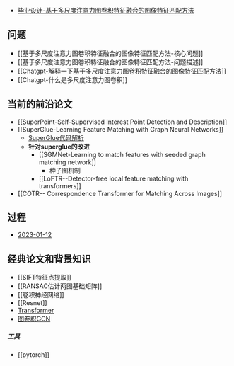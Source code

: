 - [毕业设计-基于多尺度注意力图卷积特征融合的图像特征匹配方法](毕业设计-基于多尺度注意力图卷积特征融合的图像特征匹配方法.canvas)

## 问题
- [[基于多尺度注意力图卷积特征融合的图像特征匹配方法-核心问题]]
- [[基于多尺度注意力图卷积特征融合的图像特征匹配方法-问题描述]]
- [[Chatgpt-解释一下基于多尺度注意力图卷积特征融合的图像特征匹配方法]]
- [[Chatgpt-什么是多尺度注意力图卷积]]

## 当前的前沿论文
- [[SuperPoint-Self-Supervised Interest Point Detection and Description]]
- [[SuperGlue-Learning Feature Matching with Graph Neural Networks]]
	- [SuperGlue代码解析](SuperGlue代码解析.canvas)
	- **针对superglue的改进**
		- [[SGMNet-Learning to match features with seeded graph matching network]]
			- 种子图机制
		- [[LoFTR--Detector-free local feature matching with transformers]]
- [[COTR-- Correspondence Transformer for Matching Across Images]]

## 过程
- [2023-01-12](../../日记/2023-01-12.md)
## 经典论文和背景知识
- [[SIFT特征点提取]]
- [[RANSAC估计两图基础矩阵]]
- [[卷积神经网络]]
- [[Resnet]]
- [Transformer](Transformer.md)
- [图卷积GCN](图卷积GCN.md)

##### 工具
- [[pytorch]]